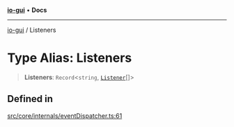 [**io-gui**](../README.md) • **Docs**

***

[io-gui](../README.md) / Listeners

# Type Alias: Listeners

> **Listeners**: `Record`\<`string`, [`Listener`](Listener.md)[]\>

## Defined in

[src/core/internals/eventDispatcher.ts:61](https://github.com/io-gui/io/blob/main/src/core/internals/eventDispatcher.ts#L61)
